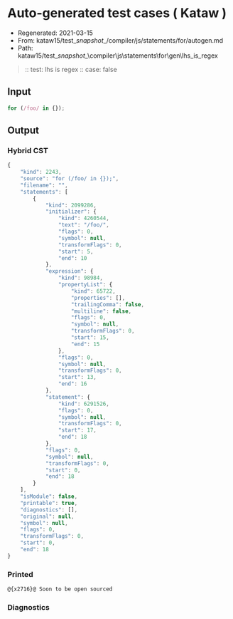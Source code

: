 # Auto-generated test cases ( Kataw )
- Regenerated: 2021-03-15
- From: kataw15/test\__snapshot__/compiler/js/statements/for/autogen.md
- Path: kataw15/test\__snapshot__\compiler\js\statements\for\gen\lhs_is_regex
> :: test: lhs is regex
> :: case: false
## Input

`````js
for (/foo/ in {});
`````

## Output

### Hybrid CST

```javascript
{
    "kind": 2243,
    "source": "for (/foo/ in {});",
    "filename": "",
    "statements": [
        {
            "kind": 2099286,
            "initializer": {
                "kind": 4260544,
                "text": "/foo/",
                "flags": 0,
                "symbol": null,
                "transformFlags": 0,
                "start": 5,
                "end": 10
            },
            "expression": {
                "kind": 98984,
                "propertyList": {
                    "kind": 65722,
                    "properties": [],
                    "trailingComma": false,
                    "multiline": false,
                    "flags": 0,
                    "symbol": null,
                    "transformFlags": 0,
                    "start": 15,
                    "end": 15
                },
                "flags": 0,
                "symbol": null,
                "transformFlags": 0,
                "start": 13,
                "end": 16
            },
            "statement": {
                "kind": 6291526,
                "flags": 0,
                "symbol": null,
                "transformFlags": 0,
                "start": 17,
                "end": 18
            },
            "flags": 0,
            "symbol": null,
            "transformFlags": 0,
            "start": 0,
            "end": 18
        }
    ],
    "isModule": false,
    "printable": true,
    "diagnostics": [],
    "original": null,
    "symbol": null,
    "flags": 0,
    "transformFlags": 0,
    "start": 0,
    "end": 18
}
```

### Printed

```javascript
@{x2716}@ Soon to be open sourced
```

### Diagnostics

```javascript

```

